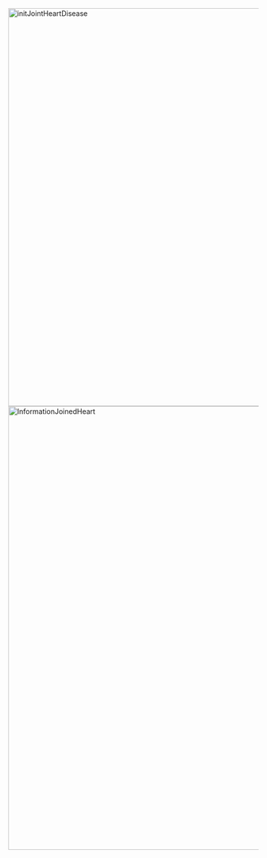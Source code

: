 <img width="800" alt="initJointHeartDisease" src="https://github.com/mango-gremlin/Teamprojekt-Diagnosis-System/assets/116288221/54f0bb89-2d3e-4a81-9c47-1fcb85dc8920">
<img width="892" alt="InformationJoinedHeart" src="https://github.com/mango-gremlin/Teamprojekt-Diagnosis-System/assets/116288221/4805eb4d-dd7a-4ba4-a21a-6e3c44f6d300">
